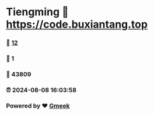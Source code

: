 # Tiengming :link: https://code.buxiantang.top 
### :page_facing_up: [12](https://code.buxiantang.top/tag.html) 
### :speech_balloon: 1 
### :hibiscus: 43809 
### :alarm_clock: 2024-08-08 16:03:58 
### Powered by :heart: [Gmeek](https://github.com/Meekdai/Gmeek)
